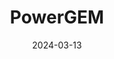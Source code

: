 ---  
layout: startup_page  
title: "PowerGEM"  
id: "powergem.com"  
permalink: "/powergempowergem.com03132024/"  
website: "https://www.power-gem.com/"  
funding_round: "Strategic Growth Investment"  
funding_amount: ""  
investors: "TA Associates"  
about: "PowerGEM provides simulation modeling software and technical services for the electric power industry. Their software is used by grid operators, utilities, and developers to assess grid reliability and the economic impacts of transmission congestion. The company focuses on helping stakeholders optimize decision-making and foster efficient power markets."  
markets: "Software, Electric Power, Simulation Modeling, Utilities"  
hq: "Clifton Park, New York, United States"  
founded_year: "1999"  
linkedin: "https://www.linkedin.com/company/powergem-llc"  
twitter: ""  
instagram: ""  
facebook: ""  
crunchbase: "https://www.crunchbase.com/organization/powergem"  
pitchbook: "https://pitchbook.com/profiles/company/242189-83"  

date_display: "13-Mar-2024"  
date: "2024-03-13"

# SEO Optimization  
meta_title: "PowerGEM - Strategic Growth Investment"  
meta_description: "PowerGEM, PowerGEM provides simulation modeling software and technical services for the electric power industry. Their software is used by grid operators, utili..."  
meta_keywords: "PowerGEM, Software, Electric Power, Simulation Modeling, Utilities, Strategic Growth Investment funding"  
canonical_url: "https://startup.projectstartups.com/powergempowergem.com03132024/"  
---